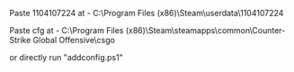 Paste 1104107224 at -
C:\Program Files (x86)\Steam\userdata\1104107224

Paste cfg at -
C:\Program Files (x86)\Steam\steamapps\common\Counter-Strike Global Offensive\csgo

or directly run "addconfig.ps1"
